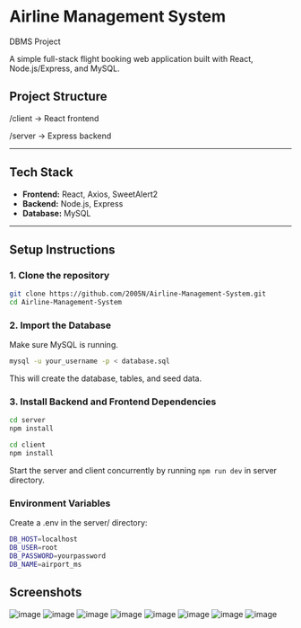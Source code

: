 # Airline Management System

DBMS Project

A simple full-stack flight booking web application built with React, Node.js/Express, and MySQL.

## Project Structure
/client -> React frontend 

/server -> Express backend



---

##  Tech Stack

- **Frontend:** React, Axios, SweetAlert2  
- **Backend:** Node.js, Express  
- **Database:** MySQL  

---

## Setup Instructions

### 1. Clone the repository

```bash
git clone https://github.com/2005N/Airline-Management-System.git
cd Airline-Management-System
```

### 2.  Import the Database
Make sure MySQL is running.

```bash
mysql -u your_username -p < database.sql
```
This will create the database, tables, and seed data.

### 3. Install Backend and Frontend Dependencies
```bash
cd server
npm install
```
```bash
cd client
npm install

```
Start the server and client concurrently by running `npm run dev` in server directory.

### Environment Variables
Create a .env in the server/ directory:
```bash
DB_HOST=localhost
DB_USER=root
DB_PASSWORD=yourpassword
DB_NAME=airport_ms
```

## Screenshots
![image](https://github.com/user-attachments/assets/19fc2fae-5b35-492e-a1e7-cf2b07145971)
![image](https://github.com/user-attachments/assets/54875dec-9271-47f8-837a-f9e7b932516d)
![image](https://github.com/user-attachments/assets/83c81a4b-af46-4395-b47f-72ef0d9027ef)
![image](https://github.com/user-attachments/assets/7317981e-26be-423b-a4fc-c53edb149c1d)
![image](https://github.com/user-attachments/assets/13398d91-c53c-4e12-9dfc-8374f060630b)
![image](https://github.com/user-attachments/assets/6fc17675-16eb-435e-b424-0927807bd5c2)
![image](https://github.com/user-attachments/assets/ba07ef71-ad4a-4c4d-9905-18a4a6961c40)
![image](https://github.com/user-attachments/assets/f2abf986-a848-48df-87dd-58119958c7e0)


